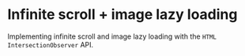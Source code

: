 # Infinite scroll + image lazy loading

Implementing infinite scroll and image lazy loading with the `HTML` `IntersectionObserver` API.
